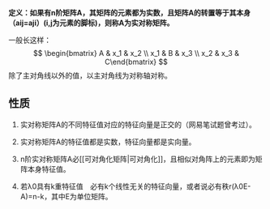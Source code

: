 
**定义：如果有n阶矩阵A，其矩阵的元素都为实数，且矩阵A的转置等于其本身（aij=aji）(i,j为元素的脚标)，则称A为实对称矩阵。**

一般长这样：
$$
\begin{bmatrix} A & x_1 & x_2 \\ x_1 & B & x_3 \\ x_2 & x_3 & C\end{bmatrix} 
$$
除了主对角线以外的值，以主对角线为对称轴对称。

## 性质

1. 实对称矩阵A的不同特征值对应的特征向量是正交的（网易笔试题曾考过）。

2. 实对称矩阵A的特征值都是实数，特征向量都是实向量。

3. n阶实对称矩阵A必[[可对角化矩阵|可对角化]]，且相似对角阵上的元素即为矩阵本身特征值。

4. 若λ0具有k重特征值　必有k个线性无关的特征向量，或者说必有秩r(λ0E-A)=n-k，其中E为单位矩阵。